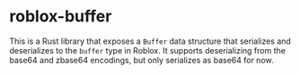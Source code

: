 # roblox-buffer
This is a Rust library that exposes a `Buffer` data structure that serializes and deserializes to the `buffer` type in Roblox. It supports deserializing from the base64 and zbase64 encodings, but only serializes as base64 for now.

